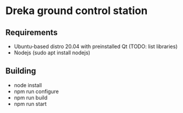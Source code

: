 # Dreka ground control station

## Requirements
 - Ubuntu-based distro 20.04 with preinstalled Qt (TODO: list libraries)
 - Nodejs (sudo apt install nodejs)

## Building
- node install
- npm run configure
- npm run build
- npm run start
